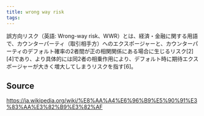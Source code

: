 ```yaml
---
title: wrong way risk
tags: 
---
```


誤方向リスク（英語: Wrong-way risk、WWR）とは、経済・金融に関する用語で、カウンターパーティ（取引相手方）へのエクスポージャーと、カウンターパーティのデフォルト確率の2者間が正の相関関係にある場合に生じるリスク[2][4]であり、より具体的には同2者の相乗作用により、デフォルト時に期待エクスポージャーが大きく増大してしまうリスクを指す[6]。

## Source
https://ja.wikipedia.org/wiki/%E8%AA%A4%E6%96%B9%E5%90%91%E3%83%AA%E3%82%B9%E3%82%AF